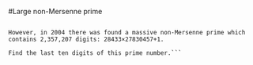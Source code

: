 #Large non-Mersenne prime

```The first known prime found to exceed one million digits was discovered in 1999, and is a Mersenne prime of the form 26972593−1; it contains exactly 2,098,960 digits. Subsequently other Mersenne primes, of the form 2p−1, have been found which contain more digits.

However, in 2004 there was found a massive non-Mersenne prime which contains 2,357,207 digits: 28433×27830457+1.

Find the last ten digits of this prime number.```